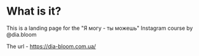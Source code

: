 # What is it?

This is a landing page for the "Я могу - ты можешь" Instagram course by @dia.bloom 

The url - https://dia-bloom.com.ua/ 
